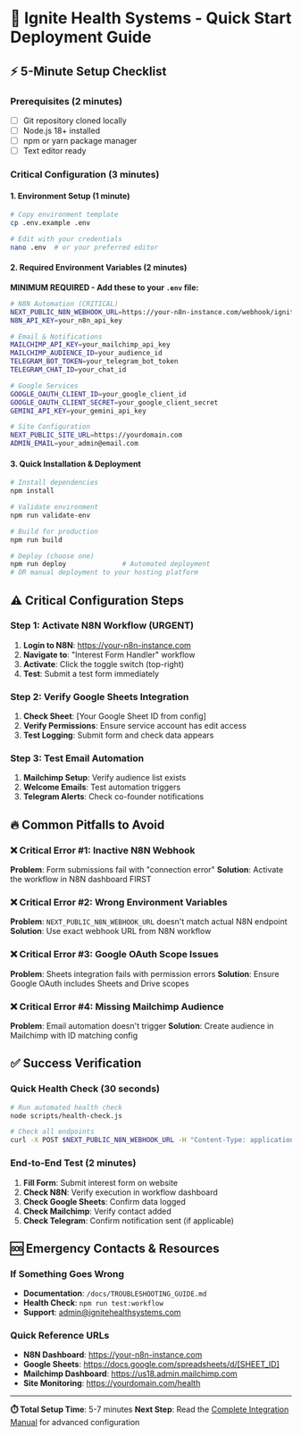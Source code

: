 # 🚀 Ignite Health Systems - Quick Start Deployment Guide

## ⚡ 5-Minute Setup Checklist

### Prerequisites (2 minutes)
- [ ] Git repository cloned locally
- [ ] Node.js 18+ installed
- [ ] npm or yarn package manager
- [ ] Text editor ready

### Critical Configuration (3 minutes)

#### 1. Environment Setup (1 minute)
```bash
# Copy environment template
cp .env.example .env

# Edit with your credentials
nano .env  # or your preferred editor
```

#### 2. Required Environment Variables (2 minutes)
**MINIMUM REQUIRED - Add these to your `.env` file:**

```bash
# N8N Automation (CRITICAL)
NEXT_PUBLIC_N8N_WEBHOOK_URL=https://your-n8n-instance.com/webhook/ignite-interest-form
N8N_API_KEY=your_n8n_api_key

# Email & Notifications
MAILCHIMP_API_KEY=your_mailchimp_api_key
MAILCHIMP_AUDIENCE_ID=your_audience_id
TELEGRAM_BOT_TOKEN=your_telegram_bot_token
TELEGRAM_CHAT_ID=your_chat_id

# Google Services
GOOGLE_OAUTH_CLIENT_ID=your_google_client_id
GOOGLE_OAUTH_CLIENT_SECRET=your_google_client_secret
GEMINI_API_KEY=your_gemini_api_key

# Site Configuration
NEXT_PUBLIC_SITE_URL=https://yourdomain.com
ADMIN_EMAIL=your_admin@email.com
```

#### 3. Quick Installation & Deployment
```bash
# Install dependencies
npm install

# Validate environment
npm run validate-env

# Build for production
npm run build

# Deploy (choose one)
npm run deploy              # Automated deployment
# OR manual deployment to your hosting platform
```

## ⚠️ Critical Configuration Steps

### Step 1: Activate N8N Workflow (URGENT)
1. **Login to N8N**: https://your-n8n-instance.com
2. **Navigate to**: "Interest Form Handler" workflow
3. **Activate**: Click the toggle switch (top-right)
4. **Test**: Submit a test form immediately

### Step 2: Verify Google Sheets Integration
1. **Check Sheet**: [Your Google Sheet ID from config]
2. **Verify Permissions**: Ensure service account has edit access
3. **Test Logging**: Submit form and check data appears

### Step 3: Test Email Automation
1. **Mailchimp Setup**: Verify audience list exists
2. **Welcome Emails**: Test automation triggers
3. **Telegram Alerts**: Check co-founder notifications

## 🔥 Common Pitfalls to Avoid

### ❌ **Critical Error #1**: Inactive N8N Webhook
**Problem**: Form submissions fail with "connection error"
**Solution**: Activate the workflow in N8N dashboard FIRST

### ❌ **Critical Error #2**: Wrong Environment Variables
**Problem**: `NEXT_PUBLIC_N8N_WEBHOOK_URL` doesn't match actual N8N endpoint
**Solution**: Use exact webhook URL from N8N workflow

### ❌ **Critical Error #3**: Google OAuth Scope Issues
**Problem**: Sheets integration fails with permission errors
**Solution**: Ensure Google OAuth includes Sheets and Drive scopes

### ❌ **Critical Error #4**: Missing Mailchimp Audience
**Problem**: Email automation doesn't trigger
**Solution**: Create audience in Mailchimp with ID matching config

## ✅ Success Verification

### Quick Health Check (30 seconds)
```bash
# Run automated health check
node scripts/health-check.js

# Check all endpoints
curl -X POST $NEXT_PUBLIC_N8N_WEBHOOK_URL -H "Content-Type: application/json" -d '{"test": true}'
```

### End-to-End Test (2 minutes)
1. **Fill Form**: Submit interest form on website
2. **Check N8N**: Verify execution in workflow dashboard
3. **Check Google Sheets**: Confirm data logged
4. **Check Mailchimp**: Verify contact added
5. **Check Telegram**: Confirm notification sent (if applicable)

## 🆘 Emergency Contacts & Resources

### If Something Goes Wrong
- **Documentation**: `/docs/TROUBLESHOOTING_GUIDE.md`
- **Health Check**: `npm run test:workflow`
- **Support**: admin@ignitehealthsystems.com

### Quick Reference URLs
- **N8N Dashboard**: https://your-n8n-instance.com
- **Google Sheets**: https://docs.google.com/spreadsheets/d/[SHEET_ID]
- **Mailchimp Dashboard**: https://us18.admin.mailchimp.com
- **Site Monitoring**: https://yourdomain.com/health

---

**⏱️ Total Setup Time**: 5-7 minutes
**Next Step**: Read the [Complete Integration Manual](./DEPLOYMENT_GUIDE_COMPLETE.md) for advanced configuration